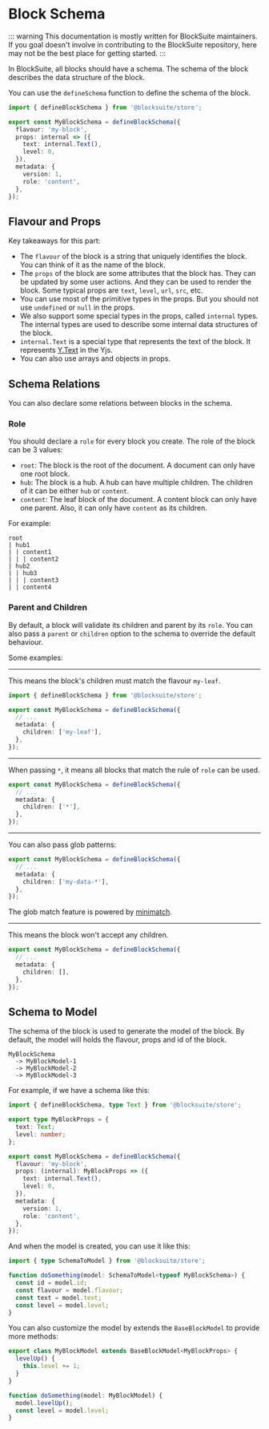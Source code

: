 # Block Schema

::: warning
This documentation is mostly written for BlockSuite maintainers. If you goal doesn't involve in contributing to the BlockSuite repository, here may not be the best place for getting started.
:::

In BlockSuite, all blocks should have a schema. The schema of the block describes the data structure of the block.

You can use the `defineSchema` function to define the schema of the block.

```ts
import { defineBlockSchema } from '@blocksuite/store';

export const MyBlockSchema = defineBlockSchema({
  flavour: 'my-block',
  props: internal => ({
    text: internal.Text(),
    level: 0,
  }),
  metadata: {
    version: 1,
    role: 'content',
  },
});
```

## Flavour and Props

Key takeaways for this part:

- The `flavour` of the block is a string that uniquely identifies the block. You can think of it as the name of the block.
- The `props` of the block are some attributes that the block has. They can be updated by some user actions. And they can be used to render the block. Some typical props are `text`, `level`, `url`, `src`, etc.
- You can use most of the primitive types in the props. But you should not use `undefined` or `null` in the props.
- We also support some special types in the props, called `internal` types. The internal types are used to describe some internal data structures of the block.
- `internal.Text` is a special type that represents the text of the block. It represents [Y.Text](https://docs.yjs.dev/api/shared-types/y.text) in the Yjs.
- You can also use arrays and objects in props.

## Schema Relations

You can also declare some relations between blocks in the schema.

### Role

You should declare a `role` for every block you create. The role of the block can be 3 values:

- `root`: The block is the root of the document. A document can only have one root block.
- `hub`: The block is a hub. A hub can have multiple children. The children of it can be either `hub` or `content`.
- `content`: The leaf block of the document. A content block can only have one parent. Also, it can only have `content` as its children.

For example:

```
root
| hub1
| | content1
| | | content2
| hub2
| | hub3
| | | content3
| | content4
```

### Parent and Children

By default, a block will validate its children and parent by its `role`. You can also pass a `parent` or `children` option to the schema to override the default behaviour.

Some examples:

---

This means the block's children must match the flavour `my-leaf`.

```ts
import { defineBlockSchema } from '@blocksuite/store';

export const MyBlockSchema = defineBlockSchema({
  // ...
  metadata: {
    children: ['my-leaf'],
  },
});
```

---

When passing `*`, it means all blocks that match the rule of `role` can be used.

```ts
export const MyBlockSchema = defineBlockSchema({
  // ...
  metadata: {
    children: ['*'],
  },
});
```

---

You can also pass glob patterns:

```ts
export const MyBlockSchema = defineBlockSchema({
  // ...
  metadata: {
    children: ['my-data-*'],
  },
});
```

The glob match feature is powered by [minimatch](https://github.com/isaacs/minimatch).

---

This means the block won't accept any children.

```ts
export const MyBlockSchema = defineBlockSchema({
  // ...
  metadata: {
    children: [],
  },
});
```

## Schema to Model

The schema of the block is used to generate the model of the block. By default, the model will holds the flavour, props and id of the block.

```
MyBlockSchema
  -> MyBlockModel-1
  -> MyBlockModel-2
  -> MyBlockModel-3
```

For example, if we have a schema like this:

```ts
import { defineBlockSchema, type Text } from '@blocksuite/store';

export type MyBlockProps = {
  text: Text;
  level: number;
};

export const MyBlockSchema = defineBlockSchema({
  flavour: 'my-block',
  props: (internal): MyBlockProps => ({
    text: internal.Text(),
    level: 0,
  }),
  metadata: {
    version: 1,
    role: 'content',
  },
});
```

And when the model is created, you can use it like this:

```ts
import { type SchemaToModel } from '@blocksuite/store';

function doSomething(model: SchemaToModel<typeof MyBlockSchema>) {
  const id = model.id;
  const flavour = model.flavour;
  const text = model.text;
  const level = model.level;
}
```

You can also customize the model by extends the `BaseBlockModel` to provide more methods:

```ts
export class MyBlockModel extends BaseBlockModel<MyBlockProps> {
  levelUp() {
    this.level += 1;
  }
}

function doSomething(model: MyBlockModel) {
  model.levelUp();
  const level = model.level;
}
```
